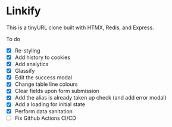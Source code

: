 # Linkify

This is a tinyURL clone built with HTMX, Redis, and Express.

To do

- [x] Re-styling
- [x] Add history to cookies
- [x] Add analytics
- [x] Glassify
- [x] Edit the success modal
- [x] Change table line colours
- [x] Clear fields upon form submission
- [x] Add the alias is already taken up check (and add error modal)
- [x] Add a loading for initial state
- [x] Perform data sanitation
- [ ] Fix Github Actions CI/CD
